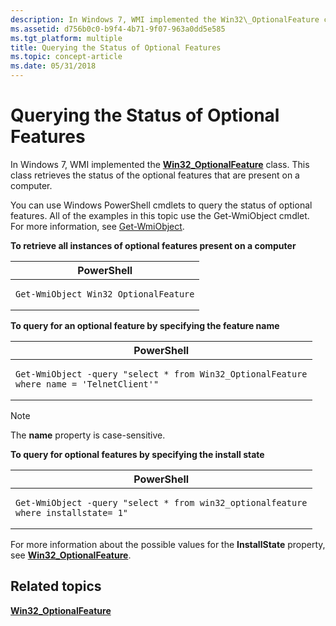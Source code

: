 ```yaml
---
description: In Windows 7, WMI implemented the Win32\_OptionalFeature class. This class retrieves the status of the optional features that are present on a computer.
ms.assetid: d756b0c0-b9f4-4b71-9f07-963a0dd5e585
ms.tgt_platform: multiple
title: Querying the Status of Optional Features
ms.topic: concept-article
ms.date: 05/31/2018
---
```


# Querying the Status of Optional Features

In Windows 7, WMI implemented the [**Win32\_OptionalFeature**](/windows/desktop/CIMWin32Prov/win32-optionalfeature) class. This class retrieves the status of the optional features that are present on a computer.

You can use Windows PowerShell cmdlets to query the status of optional features. All of the examples in this topic use the Get-WmiObject cmdlet. For more information, see [Get-WmiObject](/previous-versions//dd315295(v=technet.10)).

**To retrieve all instances of optional features present on a computer**

| PowerShell |
|------------|
| <pre><code>Get-WmiObject Win32_OptionalFeature</code></pre> |

**To query for an optional feature by specifying the feature name**

| PowerShell |
|------------|
| <pre><code>Get-WmiObject -query "select * from Win32_OptionalFeature where name = 'TelnetClient'"</code></pre> |

> [!Note]  
> The **name** property is case-sensitive.

**To query for optional features by specifying the install state**

| PowerShell |
|------------|
| <pre><code>Get-WmiObject -query "select * from win32_optionalfeature where installstate= 1"</code></pre> |

For more information about the possible values for the **InstallState** property, see [**Win32\_OptionalFeature**](/windows/desktop/CIMWin32Prov/win32-optionalfeature).

## Related topics

<dl> <dt>

[**Win32\_OptionalFeature**](/windows/desktop/CIMWin32Prov/win32-optionalfeature)
</dt> </dl>
